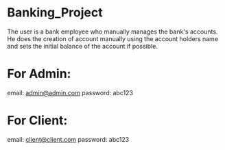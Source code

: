 # Banking_Project
The user is a bank employee who manually manages the bank's accounts. He does the creation of account manually using the account holders name and sets the initial balance of the account if possible.
# For Admin:
email: admin@admin.com
password: abc123
# For Client:
email: client@client.com
password: abc123

